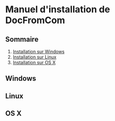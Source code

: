 # Manuel d'installation de DocFromCom

## Sommaire

1. [Installation sur Windows](#windows)
2. [Installation sur Linux](#linux)
3. [Installation sur OS X](#osx)

## Windows <a name="windows"></a>

## Linux <a name="linux"></a>

## OS X <a name="osx"></a>